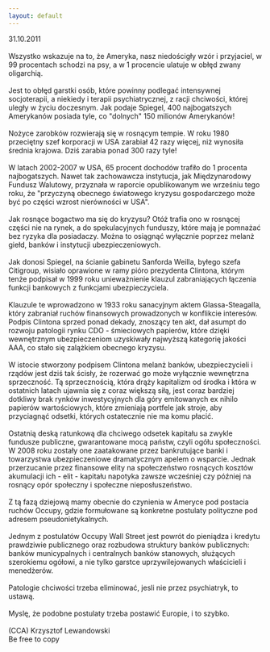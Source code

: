 ```yaml
---
layout: default
---
```


<!--84-->
31.10.2011<br><br>Wszystko wskazuje na to, że Ameryka,&nbsp;nasz niedościgły wzór i przyjaciel,&nbsp;w 99 procentach schodzi na psy, a w 1 procencie ulatuje w obłęd zwany oligarchią. <br><br>Jest to obłęd garstki osób, które powinny podlegać intensywnej socjoterapii, a niekiedy i terapii psychiatrycznej, z racji chciwości, której uległy w życiu doczesnym. Jak podaje Spiegel, 400 najbogatszych Amerykanów posiada tyle, co "dolnych" 150 milionów Amerykanów!<br><br>Nożyce zarobków rozwierają się w rosnącym tempie. W roku 1980 przeciętny szef korporacji w USA zarabiał 42 razy więcej, niż wynosiła średnia krajowa. Dziś zarabia ponad 300 razy tyle!<br><br>W latach 2002-2007 w USA,  65 procent dochodów trafiło do 1 procenta najbogatszych. Nawet tak zachowawcza instytucja, jak Międzynarodowy Fundusz Walutowy, przyznała w raporcie opublikowanym we wrześniu tego roku, że "przyczyną obecnego światowego kryzysu gospodarczego może być po części wzrost nierówności w USA".<br><br>Jak rosnące bogactwo ma się do kryzysu? Otóż trafia ono w rosnącej części nie na rynek, a do spekulacyjnych funduszy, które mają je pomnażać bez ryzyka dla posiadaczy. Można to osiągnąć wyłącznie poprzez melanż giełd, banków i instytucji ubezpieczeniowych. <br><br>Jak donosi Spiegel, na ścianie gabinetu Sanforda Weilla, byłego szefa Citigroup, wisiało oprawione w ramy pióro prezydenta Clintona, którym tenże podpisał w 1999 roku unieważnienie klauzul zabraniających łączenia funkcji bankowych z funkcjami ubezpieczyciela. <br><br>Klauzule te wprowadzono w 1933 roku sanacyjnym aktem Glassa-Steagalla, który zabraniał ruchów finansowych prowadzonych w konflikcie interesów. Podpis Clintona sprzed ponad dekady, znoszący ten akt, dał asumpt do rozwoju patologii rynku CDO - śmieciowych papierów, które dzięki wewnętrznym ubezpieczeniom uzyskiwały najwyższą kategorię jakości AAA, co stało się zalążkiem obecnego kryzysu.<br><br>W istocie stworzony podpisem Clintona melanż banków, ubezpieczycieli i rządów jest dziś tak ścisły, że rozerwać go może wyłącznie wewnętrzna sprzeczność. Tą sprzecznością, która drąży kapitalizm od środka i która w ostatnich latach ujawnia się z coraz większą siłą, jest coraz bardziej dotkliwy brak rynków inwestycyjnych dla góry emitowanych ex nihilo papierów wartościowych, które zmieniają portfele jak stroje, aby przyciagnąć odsetki, których ostatecznie nie ma komu płacić. <br><br>Ostatnią deską ratunkową dla chciwego odsetek kapitału sa zwykle fundusze publiczne, gwarantowane mocą państw, czyli ogółu społeczności. W 2008 roku zostały one zaatakowane przez bankrutujące banki i towarzystwa ubezpieczeniowe dramatycznym apelem o wsparcie. Jednak przerzucanie przez finansowe elity na społeczeństwo rosnących kosztów akumulacji ich - elit - kapitału napotyka zawsze wcześniej czy później na rosnący opór społeczny i społeczne nieposłuszeństwo.<br><br>Z tą fazą dziejową mamy obecnie do czynienia w Ameryce pod postacia ruchów Occupy, gdzie formułowane są konkretne postulaty polityczne pod adresem pseudonietykalnych. <br><br>Jednym z postulatów Occupy Wall Street jest powrót do pieniądza i kredytu prawdziwie publicznego oraz rozbudowa struktury banków publicznych: banków municypalnych i centralnych banków stanowych, służących szerokiemu ogółowi, a nie tylko garstce uprzywilejowanych właścicieli i menedżerów.<br><br>Patologie chciwości trzeba eliminować, jesli nie przez psychiatryk, to ustawą.<br><br>Myslę, że podobne postulaty trzeba postawić Europie, i to szybko.<br><br>(CCA) Krzysztof Lewandowski<br>Be free to copy<br><br><br><br><br>
